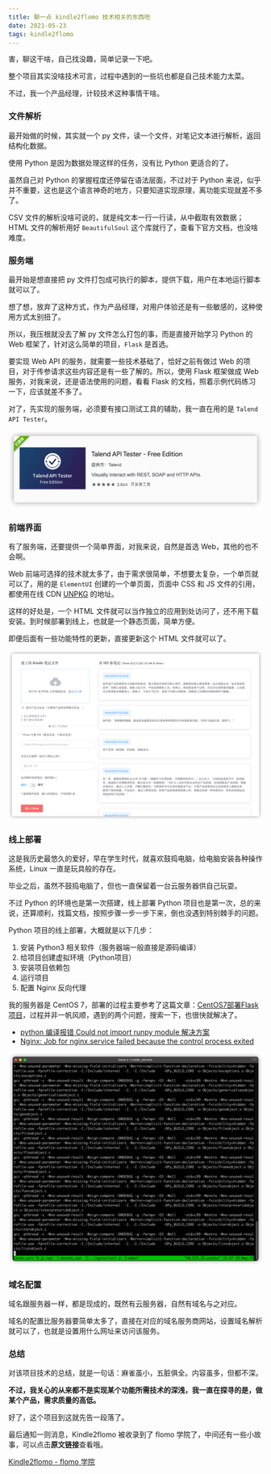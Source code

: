 ```yaml
---
title: 聊一点 kindle2flomo 技术相关的东西吧
date: 2021-05-23
tags: kindle2flomo
---
```


害，聊这干啥，自己找没趣，简单记录一下吧。

整个项目其实没啥技术可言，过程中遇到的一些坑也都是自己技术能力太菜。

不过，我一个产品经理，计较技术这种事情干啥。

### 文件解析
最开始做的时候，其实就一个 py 文件，读一个文件，对笔记文本进行解析，返回结构化数据。

使用 Python 是因为数据处理这样的任务，没有比 Python 更适合的了。

虽然自己对 Python 的掌握程度还停留在语法层面，不过对于 Python 来说，似乎并不重要，这也是这个语言神奇的地方，只要知道实现原理，离功能实现就差不多了。

CSV 文件的解析没啥可说的，就是纯文本一行一行读，从中截取有效数据；HTML 文件的解析用好 `BeautifulSoul` 这个库就行了，查看下官方文档，也没啥难度。

### 服务端
最开始是想直接把 py 文件打包成可执行的脚本，提供下载，用户在本地运行脚本就可以了。

想了想，放弃了这种方式，作为产品经理，对用户体验还是有一些敏感的，这种使用方式太别扭了。

所以，我压根就没去了解 py 文件怎么打包的事，而是直接开始学习 Python 的 Web 框架了，针对这么简单的项目，`Flask` 是首选。

要实现 Web API 的服务，就需要一些技术基础了，恰好之前有做过 Web 的项目，对于传参请求这些内容还是有一些了解的。所以，使用 Flask 框架做成 Web 服务，对我来说，还是语法使用的问题，看看 Flask 的文档，照着示例代码练习一下，应该就差不多了。

对了，先实现的服务端，必须要有接口测试工具的辅助，我一直在用的是 `Talend API Tester`。

![](/image/kindle2flomo/2021-05-24-00-03-51.png)

### 前端界面
有了服务端，还要提供一个简单界面，对我来说，自然是首选 Web，其他的也不会啊。

Web 前端可选择的技术就太多了，由于需求很简单，不想要太复杂，一个单页就可以了，用的是 `ElementUI` 创建的一个单页面，页面中 CSS 和 JS 文件的引用，都使用在线 CDN [UNPKG](https://unpkg.com/) 的地址。

这样的好处是，一个 HTML 文件就可以当作独立的应用到处访问了，还不用下载安装。到时候部署到线上，也就是一个静态页面，简单方便。

即便后面有一些功能特性的更新，直接更新这个 HTML 文件就可以了。

![kindle2flomo界面](/image/kindle2flomo/2021-05-24-00-18-09.png)

### 线上部署
这是我历史最悠久的爱好，早在学生时代，就喜欢鼓捣电脑，给电脑安装各种操作系统，Linux 一直是玩具般的存在。

毕业之后，虽然不鼓捣电脑了，但也一直保留着一台云服务器供自己玩耍。

不过 Python 的环境也是第一次搭建，线上部署 Python 项目也是第一次，总的来说，还算顺利，找篇文档，按照步骤一步一步下来，倒也没遇到特别棘手的问题。

Python 项目的线上部署，大概就是以下几步：
1. 安装 Python3 相关软件（服务器端一般直接是源码编译）
2. 给项目创建虚拟环境（Python项目）
3. 安装项目依赖包
4. 运行项目
5. 配置 Nginx 反向代理

我的服务器是 CentOS 7，部署的过程主要参考了这篇文章：[CentOS7部署Flask项目](https://juejin.cn/post/6844904159905333255)，过程并非一帆风顺，遇到的两个问题，搜索一下，也很快就解决了。

- [python 编译报错 Could not import runpy module 解决方案](https://blog.csdn.net/whatday/article/details/103903955)
- [Nginx: Job for nginx.service failed because the control process exited](https://stackoverflow.com/questions/35868976/nginx-job-for-nginx-service-failed-because-the-control-process-exited/58332311)

![编译过程好慢](/image/kindle2flomo/2021-05-19-22-58-13.png)

### 域名配置
域名跟服务器一样，都是现成的，既然有云服务器，自然有域名与之对应。

域名的配置比服务器要简单太多了，直接在对应的域名服务商网站，设置域名解析就可以了，也就是设置用什么网址来访问该服务。

### 总结
对该项目技术的总结，就是一句话：麻雀虽小，五脏俱全。内容虽多，但都不深。

**不过，我关心的从来都不是实现某个功能所需技术的深浅，我一直在探寻的是，做某个产品，需求质量的高低。**

好了，这个项目到这就先告一段落了。

最后通知一则消息，Kindle2flomo 被收录到了 flomo 学院了，中间还有一些小故事，可以点击**原文链接**查看哦。

[Kindle2flomo - flomo 学院](https://help.flomoapp.com/advance/extension/kindle2flomo)